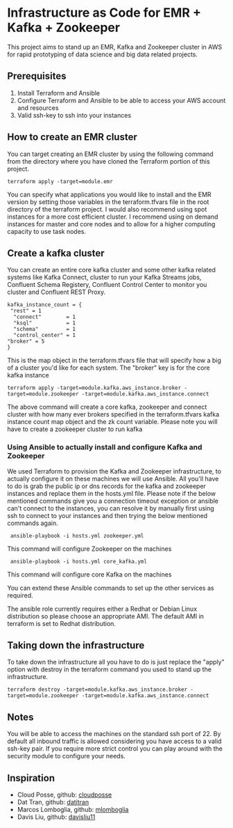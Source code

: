 # Infrastructure as Code for EMR + Kafka + Zookeeper

This project aims to stand up an EMR, Kafka and Zookeeper cluster in AWS for rapid prototyping of data science and big data related projects.

## Prerequisites
1. Install Terraform and Ansible
2. Configure Terraform and Ansible to be able to access your AWS account and resources
3. Valid ssh-key to ssh into your instances 

## How to create an EMR cluster
You can target creating an EMR cluster by using the following command from the directory where you have cloned the Terraform portion of this project.

```
terraform apply -target=module.emr
```
You can specify what applications you would like to install and the EMR version by setting those variables in the terraform.tfvars file in the root directory of the terraform project. I would also recommend using spot instances for a more cost efficient cluster. I recommend using on demand instances for master and core nodes and to allow for a higher computing capacity to use task nodes.
 
## Create a kafka cluster
You can create an entire core kafka cluster and some other kafka related systems like Kafka Connect, cluster to run your Kafka Streams jobs, Confluent Schema Registery, Confluent Control Center to monitor you cluster and Confluent REST Proxy.

```
kafka_instance_count = {
 "rest" = 1
  "connect"        = 1
  "ksql"           = 1
  "schema"         = 1
  "control_center" = 1
"broker" = 5 
}
```
This is the map object in the terraform.tfvars file that will specify how a big of a cluster you'd like for each system. The "broker" key is for the core kafka instance

```
terraform apply -target=module.kafka.aws_instance.broker -target=module.zookeeper -target=module.kafka.aws_instance.connect
```
The above command will create a core kafka, zookeeper and connect cluster with how many ever brokers specified in the terraform.tfvars kafka instance count map object and the zk count variable.
Please note you will have to create a zookeeper cluster to run kafka

### Using Ansible to actually install and configure Kafka and Zookeeper

We used Terraform to provision the Kafka and Zookeeper infrastructure, to actually configure it on these machines we will use Ansible. All you'll have to do is grab the public ip or dns records for the kafka and zookeeper instances and replace them in the hosts.yml file. 
Please note if the below mentioned commands give you a connection timeout exception or ansible can't connect to the instances, you can resolve it by manually first using ssh to connect to your instances and then trying the below mentioned commands again.

```
 ansible-playbook -i hosts.yml zookeeper.yml
```
This command will configure Zookeeper on the machines
```
 ansible-playbook -i hosts.yml core_kafka.yml
```
This command will configure core Kafka on the machines

You can extend these Ansible commands to set up the other services as required.

The ansible role currently requires either a Redhat or Debian Linux distribution so please choose an appropriate AMI. The default AMI in terraform is set to Redhat distribution. 


## Taking down the infrastructure

To take down the infrastructure all you have to do is just replace the "apply" option with destroy in the terraform command you used to stand up the infrastructure.

```
terraform destroy -target=module.kafka.aws_instance.broker -target=module.zookeeper -target=module.kafka.aws_instance.connect
```

## Notes

You will be able to access the machines on the standard ssh port of 22. By default all inbound traffic is allowed considering you have access to a valid ssh-key pair. If you require more strict control you can play around with the security module to configure your needs.

## Inspiration
* Cloud Posse, github: [cloudposse](https://github.com/cloudposse)
* Dat Tran, github:  [datitran](https://github.com/datitran)
* Marcos Lomboglia, github: [mlomboglia](https://github.com/mlomboglia)
* Davis Liu, github: [davisliu11](https://github.com/davisliu11)

